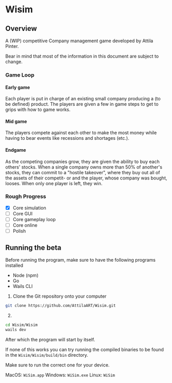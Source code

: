 # Wisim

## Overview

A (WIP) competitive Company management game developed by Attila Pinter.

Bear in mind that most of the information in this document are subject to change.

### Game Loop

#### Early game

Each player is put in charge of an existing small company producing a (to be defined)
product. The players are given a few in game steps to get to grips with how to
game works.

#### Mid game

The players compete against each other to make the most money while having to
bear events like recessions and shortages (etc.).

#### Endgame

As the competing companies grow, they are given the ability to buy each others' stocks.
When a single company owns more than 50% of another's stocks, they can commit
to a "hostile takeover", where they buy out all of the assets of their competit-
or and the player, whose company was bought, looses. When only one player is left,
they win.

### Rough Progress

- [x] Core simulation
- [ ] Core GUI
- [ ] Core gameplay loop
- [ ] Core online
- [ ] Polish

## Running the beta

Before running the program, make sure to have the following programs installed

- Node (npm)
- Go
- Wails CLI

1. Clone the Git repository onto your computer

```zsh
git clone https://github.com/AttilaART/Wisim.git
```

2.

```zsh
cd Wisim/Wisim
wails dev
```

After which the program will start by itself.

If none of this works you can try running the compiled binaries to be found in the
`Wisim/Wisim/build/bin` directory.

Make sure to run the correct one for your device.

MacOS: `WiSim.app`
Windows: `WiSim.exe`
Linux: `WiSim`
